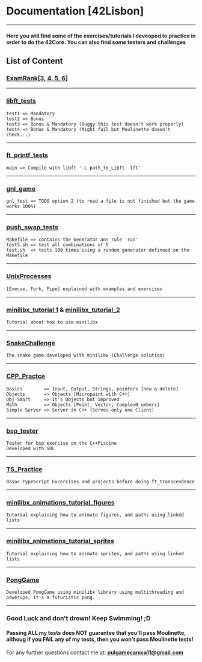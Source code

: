 # Documentation [42Lisbon]

---

#### Here you will find some of the exercises/tutorials I deveoped to practice in order to do the 42Core. You can also find some testers and challenges


## List of Content


### [ExamRank\[3, 4, 5, 6\]](.)
***
### [libft_tests](https://github.com/pulgamecanica/42Course/tree/main/42Documentation/libft_tests)
    test1 => Mandatory
    test2 => Bonus
    test3 => Bonus & Mandatory (Buggy this test doesn't work properly)
    test4 => Bonus & Mandatory (Might fail but Moulinette doesn't check...)
***
### [ft_printf_tests](https://github.com/pulgamecanica/42Course/tree/main/42Documentation/ft_printf_tests)
    main => Compile with libft '-L path_to_Libft -lft'
***
### [gnl_game](https://github.com/pulgamecanica/42Course/tree/main/42Documentation/gnl_game)
    gnl_test => TODO option 2 (to read a file is not finished but the game works 100%)
***
### [push_swap_tests](https://github.com/pulgamecanica/42Course/tree/main/42Documentation/push_swap_tests)
    Makefile => contains the Generator ans rule 'run'
    test5.sh => test all combinations of 5
    test.sh  => tests 100 times using a random generator defineed on the Makefile
***
### [UnixProcesses](https://github.com/pulgamecanica/42Course/tree/main/42Documentation/UnixProcesses)
    [Execve, Fork, Pipe] explained with examples and exercises
***
### [minilibx_tutorial 1](https://github.com/pulgamecanica/42Course/tree/main/42Documentation/tutorial_minilibx) & [minilibx_tutorial_2](https://github.com/pulgamecanica/42Course/tree/main/42Documentation/tutorial_minilibx_part2)
    Tutorial about how to use minilibx
***
### [SnakeChallenge](https://github.com/pulgamecanica/42Course/tree/main/42Documentation/SnakeChallenge)
    The snake game developed with minilibx (Challenge solution)
***
### [CPP_Practce](https://github.com/pulgamecanica/42Course/tree/main/42Documentation/CPP_practice)
    Basics        => Input, Output, Strings, pointers [new & delete]
    Objects       => Objects [Micropaint with C++]
    Obj Smart     => It's Objects but improved
    Math          => Objects [Point, Vector, ComplexN umbers]
    Simple Server => Server in C++ (Serves only one Client)
***
### [bsp_tester](https://github.com/pulgamecanica/42Course/tree/main/42Documentation/bsp_tester)
    Tester for bsp exercise on the C++Piscine
    Developed with SDL
***
### [TS_Practice](https://github.com/pulgamecanica/42Course/tree/main/42Documentation/TS_Practice)
    Basoc TypeScript Excercises and projects before doing ft_transcendence
***
### [minilibx_animations_tutorial_figures](https://github.com/pulgamecanica/42Course/tree/main/42Documentation/tutorial_minilibx_animations_figures)
    Tutorial explaining how to animate figures, and paths using linked lists
***
### [minilibx_animations_tutorial_sprites](https://github.com/pulgamecanica/42Course/tree/main/42Documentation/tutorial_minilibx_animations_sprites)
    Tutorial explaining how to animate sprites, and paths using linked lists 
***
### [PongGame](https://github.com/pulgamecanica/42Course/tree/main/42Documentation/PongGame)
    Developed PongGame using minilibx library using multithreading and powerups, it's a futuristic pong.
***
### Good Luck and don't drown! Keep Swimming! ;D

#### Passing ALL my tests does **NOT** guarantee that you'll pass Moulinette, althoug if you FAIL any of my tests, then you won't pass Moulinette tests!

For any further questions contact me at: **pulgamecanica11@gmail.com**
